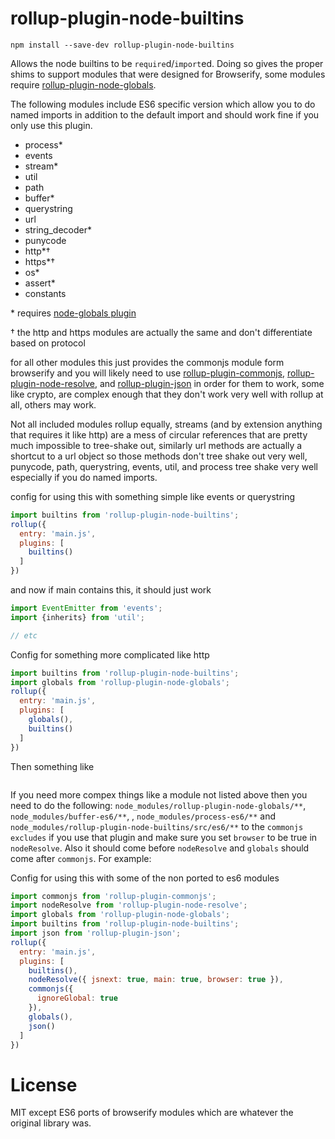 rollup-plugin-node-builtins
===

```
npm install --save-dev rollup-plugin-node-builtins
```

Allows the node builtins to be `require`d/`import`ed. Doing so gives the proper shims to support modules that were designed for Browserify, some modules require [rollup-plugin-node-globals](https://github.com/calvinmetcalf/rollup-plugin-node-globals).

The following modules include ES6 specific version which allow you to do named imports in addition to the default import and should work fine if you only use this plugin.

- process*
- events
- stream*
- util
- path
- buffer*
- querystring
- url
- string_decoder*
- punycode
- http*†
- https*†
- os*
- assert*
- constants

\* requires [node-globals plugin](https://github.com/calvinmetcalf/rollup-plugin-node-globals)

† the http and https modules are actually the same and don't differentiate based on protocol

for all other modules this just provides the commonjs module form browserify and you will likely need to use  [rollup-plugin-commonjs](https://github.com/rollup/rollup-plugin-commonjs), [rollup-plugin-node-resolve](https://github.com/rollup/rollup-plugin-node-resolve), and [rollup-plugin-json](https://github.com/rollup/rollup-plugin-json) in order for them to work, some like crypto, are complex enough that they don't work very well with rollup at all, others may work.

Not all included modules rollup equally, streams (and by extension anything that requires it like http) are a mess of circular references that are pretty much impossible to tree-shake out, similarly url methods are actually a shortcut to a url object so those methods don't tree shake out very well, punycode, path, querystring, events, util, and process tree shake very well especially if you do named imports.

config for using this with something simple like events or querystring

```js
import builtins from 'rollup-plugin-node-builtins';
rollup({
  entry: 'main.js',
  plugins: [
    builtins()
  ]
})
```

and now if main contains this, it should just work

```js
import EventEmitter from 'events';
import {inherits} from 'util';

// etc
```

Config for something more complicated like http

```js
import builtins from 'rollup-plugin-node-builtins';
import globals from 'rollup-plugin-node-globals';
rollup({
  entry: 'main.js',
  plugins: [
    globals(),
    builtins()
  ]
})
```

Then something like

```js

```

If you need more compex things like a module not listed above then you need to do the following: `node_modules/rollup-plugin-node-globals/**`, `node_modules/buffer-es6/**`, , `node_modules/process-es6/**` and `node_modules/rollup-plugin-node-builtins/src/es6/**` to the `commonjs` `excludes` if you use that plugin and make sure you set `browser` to be true in `nodeResolve`.  Also it should come before `nodeResolve` and `globals` should come after `commonjs`. For example:


Config for using this with some of the non ported to es6 modules

```js
import commonjs from 'rollup-plugin-commonjs';
import nodeResolve from 'rollup-plugin-node-resolve';
import globals from 'rollup-plugin-node-globals';
import builtins from 'rollup-plugin-node-builtins';
import json from 'rollup-plugin-json';
rollup({
  entry: 'main.js',
  plugins: [
    builtins(),
    nodeResolve({ jsnext: true, main: true, browser: true }),
    commonjs({
      ignoreGlobal: true
    }),
    globals(),
    json()
  ]
})
```

License
===

MIT except ES6 ports of browserify modules which are whatever the original library was.
